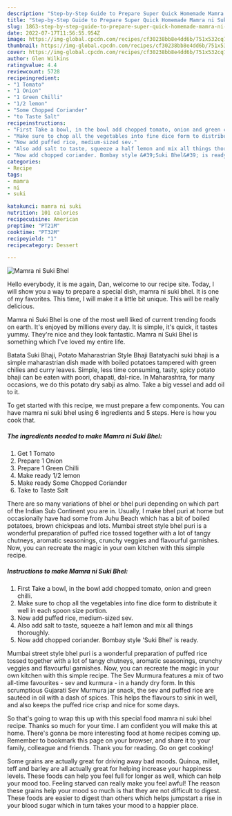 ```yaml
---
description: "Step-by-Step Guide to Prepare Super Quick Homemade Mamra ni Suki Bhel"
title: "Step-by-Step Guide to Prepare Super Quick Homemade Mamra ni Suki Bhel"
slug: 1863-step-by-step-guide-to-prepare-super-quick-homemade-mamra-ni-suki-bhel
date: 2022-07-17T11:56:55.954Z
image: https://img-global.cpcdn.com/recipes/cf30238bb8e4dd6b/751x532cq70/mamra-ni-suki-bhel-recipe-main-photo.jpg
thumbnail: https://img-global.cpcdn.com/recipes/cf30238bb8e4dd6b/751x532cq70/mamra-ni-suki-bhel-recipe-main-photo.jpg
cover: https://img-global.cpcdn.com/recipes/cf30238bb8e4dd6b/751x532cq70/mamra-ni-suki-bhel-recipe-main-photo.jpg
author: Glen Wilkins
ratingvalue: 4.4
reviewcount: 5728
recipeingredient:
- "1 Tomato"
- "1 Onion"
- "1 Green Chilli"
- "1/2 lemon"
- "Some Chopped Coriander"
- "to Taste Salt"
recipeinstructions:
- "First Take a bowl, in the bowl add chopped tomato, onion and green chilli."
- "Make sure to chop all the vegetables into fine dice form to distribute it well in each spoon size portion."
- "Now add puffed rice, medium-sized sev."
- "Also add salt to taste, squeeze a half lemon and mix all things thoroughly."
- "Now add chopped coriander. Bombay style &#39;Suki Bhel&#39; is ready."
categories:
- Recipe
tags:
- mamra
- ni
- suki

katakunci: mamra ni suki 
nutrition: 101 calories
recipecuisine: American
preptime: "PT21M"
cooktime: "PT32M"
recipeyield: "1"
recipecategory: Dessert

---
```



![Mamra ni Suki Bhel](https://img-global.cpcdn.com/recipes/cf30238bb8e4dd6b/751x532cq70/mamra-ni-suki-bhel-recipe-main-photo.jpg)

Hello everybody, it is me again, Dan, welcome to our recipe site. Today, I will show you a way to prepare a special dish, mamra ni suki bhel. It is one of my favorites. This time, I will make it a little bit unique. This will be really delicious.

Mamra ni Suki Bhel is one of the most well liked of current trending foods on earth. It's enjoyed by millions every day. It is simple, it's quick, it tastes yummy. They're nice and they look fantastic. Mamra ni Suki Bhel is something which I've loved my entire life.

Batata Suki Bhaji, Potato Maharastrian Style Bhaji Batatyachi suki bhaji is a simple maharastrian dish made with boiled potatoes tampered with green chilies and curry leaves. Simple, less time consuming, tasty, spicy potato bhaji can be eaten with poori, chapati, dal-rice. In Maharashtra, for many occasions, we do this potato dry sabji as almo. Take a big vessel and add oil to it.


To get started with this recipe, we must prepare a few components. You can have mamra ni suki bhel using 6 ingredients and 5 steps. Here is how you cook that.

<!--inarticleads1-->

##### The ingredients needed to make Mamra ni Suki Bhel:

1. Get 1 Tomato
1. Prepare 1 Onion
1. Prepare 1 Green Chilli
1. Make ready 1/2 lemon
1. Make ready Some Chopped Coriander
1. Take to Taste Salt


There are so many variations of bhel or bhel puri depending on which part of the Indian Sub Continent you are in. Usually, I make bhel puri at home but occasionally have had some from Juhu Beach which has a bit of boiled potatoes, brown chickpeas and lots. Mumbai street style bhel puri is a wonderful preparation of puffed rice tossed together with a lot of tangy chutneys, aromatic seasonings, crunchy veggies and flavourful garnishes. Now, you can recreate the magic in your own kitchen with this simple recipe. 

<!--inarticleads2-->

##### Instructions to make Mamra ni Suki Bhel:

1. First Take a bowl, in the bowl add chopped tomato, onion and green chilli.
1. Make sure to chop all the vegetables into fine dice form to distribute it well in each spoon size portion.
1. Now add puffed rice, medium-sized sev.
1. Also add salt to taste, squeeze a half lemon and mix all things thoroughly.
1. Now add chopped coriander. Bombay style &#39;Suki Bhel&#39; is ready.


Mumbai street style bhel puri is a wonderful preparation of puffed rice tossed together with a lot of tangy chutneys, aromatic seasonings, crunchy veggies and flavourful garnishes. Now, you can recreate the magic in your own kitchen with this simple recipe. The Sev Murmura features a mix of two all-time favourites - sev and kurmura - in a handy dry form. In this scrumptious Gujarati Sev Murmura jar snack, the sev and puffed rice are sautéed in oil with a dash of spices. This helps the flavours to sink in well, and also keeps the puffed rice crisp and nice for some days. 

So that's going to wrap this up with this special food mamra ni suki bhel recipe. Thanks so much for your time. I am confident you will make this at home. There's gonna be more interesting food at home recipes coming up. Remember to bookmark this page on your browser, and share it to your family, colleague and friends. Thank you for reading. Go on get cooking!

Some grains are actually great for driving away bad moods. Quinoa, millet, teff and barley are all actually great for helping increase your happiness levels. These foods can help you feel full for longer as well, which can help your mood too. Feeling starved can really make you feel awful! The reason these grains help your mood so much is that they are not difficult to digest. These foods are easier to digest than others which helps jumpstart a rise in your blood sugar which in turn takes your mood to a happier place.
